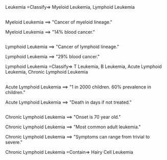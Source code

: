 ##

Leukemia =Classify=> Myeloid Leukemia, Lymphoid Leukemia

##

Myeloid Leukemia ==> "Cancer of myeloid lineage."

Myeloid Leukemia ==> "14% blood cancer."

##

Lymphoid Leukemia ==> "Cancer of lymphoid lineage."

Lymphoid Leukemia ==> "29% blood cancer."

Lymphoid Leukemia =Classify=> T Leukemia, B Leukemia, Acute Lymphoid Leukemia, Chronic Lymphoid Leukemia

##

Acute Lymphoid Leukemia ==> "1 in 2000 children. 60% prevalence in children."

Acute Lymphoid Leukemia ==> "Death in days if not treated."

##

Chronic Lymphoid Leukemia ==> "Onset is 70 year old."

Chronic Lymphoid Leukemia ==> "Most common adult leukemia."

Chronic Lymphoid Leukemia ==> "Symptoms can range from trivial to severe."

Chronic Lymphoid Leukemia =Contain=> Hairy Cell Leukemia
